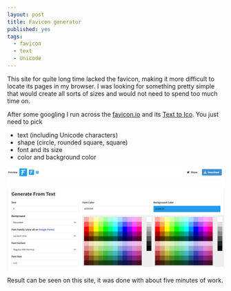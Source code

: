 ```yaml
---
layout: post
title: Favicon generator
published: yes
tags:
  - favicon
  - text
  - Unicode
---
```

This site for quite long time lacked the favicon, making it more difficult to locate its pages in my browser. I was looking for something pretty simple that would create all sorts of sizes and would not need to spend too much time on.

After some googling I run across the [favicon.io](https://favicon.io/) and its [Text to Ico](https://favicon.io/favicon-generator/). You just need to pick

 - text (including Unicode characters)
 - shape (circle, rounded square, square)
 - font and its size
 - color and background color

![Text to Ico screenshot](/img/text-to-favicon.png)

Result can be seen on this site, it was done with about five minutes of work.

